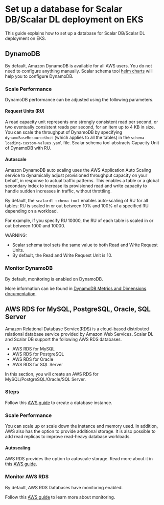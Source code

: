 # Set up a database for Scalar DB/Scalar DL deployment on EKS

This guide explains how to set up a database for Scalar DB/Scalar DL deployment on EKS.

## DynamoDB

By default, Amazon DynamoDB is available for all AWS users. You do not need to configure anything manually.
Scalar schema tool [helm charts](https://github.com/scalar-labs/helm-charts/tree/main/charts/schema-loading) will help you to configure DynamoDB.

### Scale Performance

DynamoDB performance can be adjusted using the following parameters.

#### Request Units (RU)

A read capacity unit represents one strongly consistent read per second, or two eventually consistent reads per second, for an item up to 4 KB in size.
You can scale the throughput of DynamoDB by specifying `dynamoBaseResourceUnit` (which applies to all the tables) in the `schema-loading-custom-values.yaml` file.
Scalar schema tool abstracts Capacity Unit of DynamoDB with RU.

#### Autoscale

Amazon DynamoDB auto scaling uses the AWS Application Auto Scaling service to dynamically adjust provisioned throughput capacity on your behalf, in response to actual traffic patterns.
This enables a table or a global secondary index to increase its provisioned read and write capacity to handle sudden increases in traffic, without throttling.

By default, the `scalardl schema tool` enables auto-scaling of RU for all tables: RU is scaled in or out between 10% and 100% of a specified RU depending on a workload.

For example, if you specify RU 10000, the RU of each table is scaled in or out between 1000 and 10000.

WARNING:

* Scalar schema tool sets the same value to both Read and Write Request Units.
* By default, the Read and Write Request Unit is 10.

### Monitor DynamoDB

By default, monitoring is enabled on DynamoDB.

More information can be found in [DynamoDB Metrics and Dimensions documentation](https://docs.aws.amazon.com/amazondynamodb/latest/developerguide/metrics-dimensions.html).

## AWS RDS for MySQL, PostgreSQL, Oracle, SQL Server

Amazon Relational Database Service(RDS) is a cloud-based distributed relational database service provided by Amazon Web Services.
Scalar DL and Scalar DB support the following AWS RDS databases.
* AWS RDS for MySQL
* AWS RDS for PostgreSQL
* AWS RDS for Oracle
* AWS RDS for SQL Server

In this section, you will create an AWS RDS for MySQL/PostgreSQL/Oracle/SQL Server.

### Steps

Follow this [AWS guide](https://docs.aws.amazon.com/AmazonRDS/latest/UserGuide/USER_CreateDBInstance.html) to create a database instance.

### Scale Performance
You can scale up or scale down the instance and memory used. In addition, AWS also has the option to provide additional storage.
It is also possible to add read replicas to improve read-heavy database workloads.

#### Autoscaling

AWS RDS provides the option to autoscale storage. Read more about it in this [AWS guide](https://docs.aws.amazon.com/AmazonRDS/latest/UserGuide/USER_PIOPS.StorageTypes.html).

### Monitor AWS RDS

By default, AWS RDS Databases have monitoring enabled.

Follow this [AWS guide](https://docs.aws.amazon.com/AmazonRDS/latest/UserGuide/CHAP_Monitoring.html) to learn more about monitoring.

